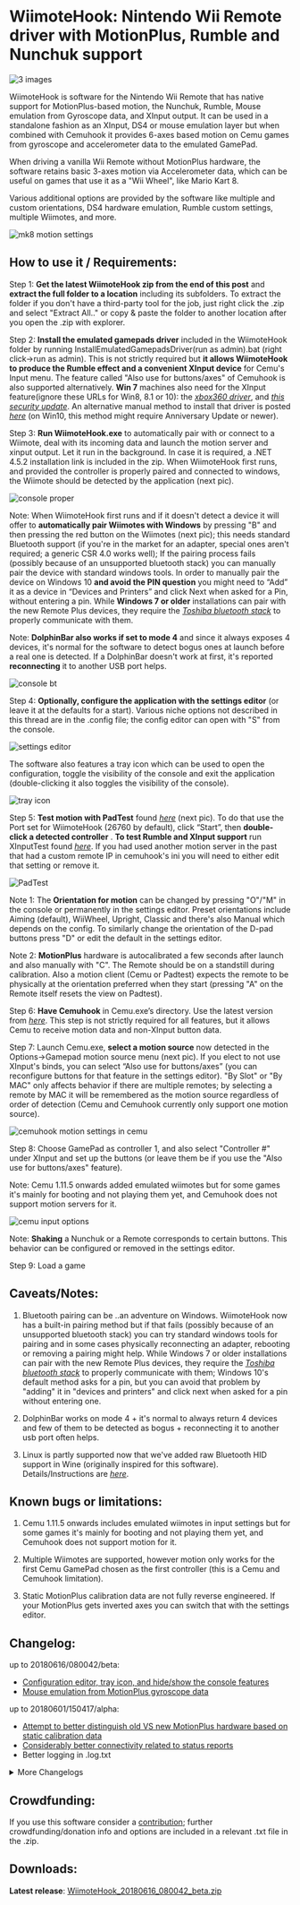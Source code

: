 # WiimoteHook: Nintendo Wii Remote driver with MotionPlus, Rumble and Nunchuk support

![3 images](https://i.imgur.com/ZyIqZMe.png)

WiimoteHook is software for the Nintendo Wii Remote that has native support for MotionPlus-based motion, the Nunchuk, Rumble, Mouse emulation from Gyroscope data, and XInput output. It can be used in a standalone fashion as an XInput, DS4 or mouse emulation layer but when combined with Cemuhook it provides 6-axes based motion on Cemu games from gyroscope and accelerometer data to the emulated GamePad.

When driving a vanilla Wii Remote without MotionPlus hardware, the software retains basic 3-axes motion via Accelerometer data, which can be useful on games that use it as a "Wii Wheel", like Mario Kart 8.

Various additional options are provided by the software like multiple and custom orientations, DS4 hardware emulation, Rumble custom settings, multiple Wiimotes, and more.

![mk8 motion settings](https://i.imgur.com/Bzid6IC.png)

## How to use it / Requirements:

Step 1: **Get the latest WiimoteHook zip from the end of this post** and **extract the full folder to a location** including its subfolders. To extract the folder if you don't have a third-party tool for the job, just right click the .zip and select "Extract All.." or copy & paste the folder to another location after you open the .zip with explorer.

Step 2: **Install the emulated gamepads driver** included in the WiimoteHook folder by running InstallEmulatedGamepadsDriver(run as admin).bat (right click->run as admin). This is not strictly required but **it allows WiimoteHook to produce the Rumble effect and a convenient XInput device** for Cemu's Input menu. The feature called "Also use for buttons/axes" of Cemuhook is also supported alternatively. **Win 7** machines also need for the XInput feature(ignore these URLs for Win8, 8.1 or 10): the _[xbox360 driver](https://www.microsoft.com/accessories/en-us/products/gaming/xbox-360-controller-for-windows/52a-00004#techspecs-connect)_, and [_this security update_](https://www.microsoft.com/en-us/download/details.aspx?id=46148). An alternative manual method to install that driver is posted _[here](https://github.com/nefarius/ViGEm/wiki/Driver-Installation)_ (on Win10, this method might require Anniversary Update or newer).

Step 3: **Run WiimoteHook.exe** to automatically pair with or connect to a Wiimote, deal with its incoming data and launch the motion server and xinput output. Let it run in the background. In case it is required, a .NET 4.5.2 installation link is included in the zip. When WiimoteHook first runs, and provided the controller is properly paired and connected to windows, the Wiimote should be detected by the application (next pic).

![console proper](https://i.imgur.com/mveWWxk.gif)

Note: When WiimoteHook first runs and if it doesn't detect a device it will offer to **automatically pair Wiimotes with Windows** by pressing "B" and then pressing the red button on the Wiimotes (next pic); this needs standard Bluetooth support (if you're in the market for an adapter, special ones aren't required; a generic CSR 4.0 works well); If the pairing process fails (possibly because of an unsupported bluetooth stack) you can manually pair the device with standard windows tools.  In order to manually pair the device on Windows 10 **and avoid the PIN question** you might need to “Add” it as a device in “Devices and Printers” and click Next when asked for a Pin, without entering a pin. While **Windows 7 or older** installations can pair with the new Remote Plus devices, they require the [_Toshiba bluetooth stack_](https://extranet.toshiba-tro.de/en-us/supportquality/bluetoothinfopage/news/downloadtoshiba.aspx) to properly communicate with them.

Note: **DolphinBar also works if set to mode 4** and since it always exposes 4 devices, it's normal for the software to detect bogus ones at launch before a real one is detected. If a DolphinBar doesn't work at first, it's reported **reconnecting** it to another USB port helps.  

![console bt](https://i.imgur.com/vnJVgcj.gif)

Step 4: **Optionally, configure the application with the settings editor** (or leave it at the defaults for a start). Various niche options not described in this thread are in the .config file; the config editor can open with "S" from the console.

![settings editor](https://i.imgur.com/Ldff3Mf.png)

The software also features a tray icon which can be used to open the configuration, toggle the visibility of the console and exit the application (double-clicking it also toggles the visibility of the console).

![tray icon](https://i.imgur.com/njjJj06.png)

Step 5: **Test motion with PadTest** found [_here_](https://files.sshnuke.net/PadTest_1011.zip) (next pic). To do that use the Port set for WiimoteHook (26760 by default), click “Start”, then **double-click a detected controller** . **To test Rumble and XInput support** run XInputTest found _[here](http://drive.google.com/uc?export=download&id=1Fwx29nOnQ1wSRR6zC6vTDAwmwlhZHw7r)_. If you had used another motion server in the past that had a custom remote IP in cemuhook's ini you will need to either edit that setting or remove it.

![PadTest](https://i.imgur.com/TM07H8X.gif)

Note 1: The **Orientation for motion** can be changed by pressing "O"/"M" in the console or permanently in the settings editor. Preset orientations include Aiming (default), WiiWheel, Upright, Classic and there's also Manual which depends on the config. To similarly change the orientation of the D-pad buttons press "D" or edit the default in the settings editor.

Note 2: **MotionPlus** hardware is autocalibrated a few seconds after launch and also manually with "C". The Remote should be on a standstill during calibration. Also a motion client (Cemu or Padtest) expects the remote to be physically at the orientation preferred when they start (pressing "A" on the Remote itself resets the view on Padtest).

Step 6: **Have Cemuhook** in Cemu.exe’s directory. Use the latest version from [_here_](https://sshnuke.net/cemuhook). This step is not strictly required for all features, but it allows Cemu to receive motion data and non-XInput button data.

Step 7: Launch Cemu.exe, **select a motion source** now detected in the Options->Gamepad motion source menu (next pic). If you elect to not use XInput's binds, you can select “Also use for buttons/axes” (you can reconfigure buttons for that feature in the settings editor). "By Slot" or "By MAC" only affects behavior if there are multiple remotes; by selecting a remote by MAC it will be remembered as the motion source regardless of order of detection (Cemu and Cemuhook currently only support one motion source).

![cemuhook motion settings in cemu](https://i.imgur.com/OmJ9hb4.png)

Step 8: Choose GamePad as controller 1, and also select "Controller #" under XInput and set up the buttons (or leave them be if you use the "Also use for buttons/axes" feature).

Note: Cemu 1.11.5 onwards added emulated wiimotes but for some games it's mainly for booting and not playing them yet, and Cemuhook does not support motion servers for it.

![cemu input options](https://i.imgur.com/NmMsEuF.png)

Note: **Shaking** a Nunchuk or a Remote corresponds to certain buttons. This behavior can be configured or removed in the settings editor.

Step 9: Load a game

## Caveats/Notes:

1. Bluetooth pairing can be ..an adventure on Windows. WiimoteHook now has a built-in pairing method but if that fails (possibly because of an unsupported bluetooth stack) you can try standard windows tools for pairing and in some cases physically reconnecting an adapter, rebooting or removing a pairing might help. While Windows 7 or older installations can pair with the new Remote Plus devices, they require the [_Toshiba bluetooth stack_](https://extranet.toshiba-tro.de/en-us/supportquality/bluetoothinfopage/news/downloadtoshiba.aspx) to properly communicate with them; Windows 10's default method asks for a pin, but you can avoid that problem by "adding" it in "devices and printers" and click next when asked for a pin without entering one.

2. DolphinBar works on mode 4 + it's normal to always return 4 devices and few of them to be detected as bogus + reconnecting it to another usb port often helps.

3. Linux is partly supported now that we've added raw Bluetooth HID support in Wine (originally inspired for this software). Details/Instructions are _[here](https://forum.cemu.info/showthread.php/140-WiimoteHook-Nintendo-Wii-Remote-with-MotionPlus-Rumble-and-Nunchuk-support?p=1857&viewfull=1#post1857)_.

## Known bugs or limitations:

1. Cemu 1.11.5 onwards includes emulated wiimotes in input settings but for some games it's mainly for booting and not playing them yet, and Cemuhook does not support motion for it.

2. Multiple Wiimotes are supported, however motion only works for the first Cemu GamePad chosen as the first controller (this is a Cemu and Cemuhook limitation).

3. Static MotionPlus calibration data are not fully reverse engineered. If your MotionPlus gets inverted axes you can switch that with the settings editor.

## Changelog:

up to 20180616/080042/beta:
- [Configuration editor, tray icon, and hide/show the console features](https://forum.cemu.info/showthread.php/140-WiimoteHook-Nintendo-Wii-Remote-with-MotionPlus-Rumble-and-Nunchuk-support?p=2679&viewfull=1#post2679)
- [Mouse emulation from MotionPlus gyroscope data
](https://forum.cemu.info/showthread.php/140-WiimoteHook-Nintendo-Wii-Remote-with-MotionPlus-Rumble-and-Nunchuk-support?p=2642&viewfull=1#post2642)

up to 20180601/150417/alpha:
- [Attempt to better distinguish old VS new MotionPlus hardware based on static calibration data](https://forum.cemu.info/showthread.php/140-WiimoteHook-Nintendo-Wii-Remote-with-MotionPlus-Rumble-and-Nunchuk-support?p=2572&viewfull=1#post2572)
- [Considerably better connectivity related to status reports](https://forum.cemu.info/showthread.php/140-WiimoteHook-Nintendo-Wii-Remote-with-MotionPlus-Rumble-and-Nunchuk-support?p=2554&viewfull=1#post2554)
- Better logging in .log.txt

<details>
  <summary>More Changelogs</summary>

up to 20180311/153427/alpha:
- [Attempt to a fix for base calibration data and a logging feature](https://forum.cemu.info/showthread.php/140-WiimoteHook-Nintendo-Wii-Remote-with-MotionPlus-Rumble-and-Nunchuk-support?p=1981&viewfull=1#post1981)
- [Wine-Linux support
](https://forum.cemu.info/showthread.php/140-WiimoteHook-Nintendo-Wii-Remote-with-MotionPlus-Rumble-and-Nunchuk-support?p=1857&viewfull=1#post1857)
- [Bug fix towards smoother connections, migration to x86 and a printing fix
](https://forum.cemu.info/showthread.php/140-WiimoteHook-Nintendo-Wii-Remote-with-MotionPlus-Rumble-and-Nunchuk-support?p=1851#post1851) 
- [Now any IP is possible for the motion server in the .config for easier access to it from remote computers or via a virtual machine on linux.](https://forum.cemu.info/showthread.php/140-WiimoteHook-Nintendo-Wii-Remote-with-MotionPlus-Rumble-and-Nunchuk-support?p=1812&viewfull=1#post1812)
- [Rumbling should work properly again for multiple wiimotes and the text of console should no longer be garbled for multiple wiimotes
](https://forum.cemu.info/showthread.php/140-WiimoteHook-Nintendo-Wii-Remote-with-MotionPlus-Rumble-and-Nunchuk-support?p=1682&viewfull=1#post1682)
- [XInput/DS4 output improvements](https://forum.cemu.info/showthread.php/140-WiimoteHook-Nintendo-Wii-Remote-with-Motion-Rumble-and-Nunchuk-support?p=1475&viewfull=1#post1475)
- [WiimoteHook now supports Shaking](https://forum.cemu.info/showthread.php/140-WiimoteHook-Nintendo-Wii-Remote-with-Motion-Rumble-and-Nunchuk-support?p=1430&viewfull=1#post1430)
- [The nunchuk should no longer be unable to provide an accelerometer-based motion source if set that way in the .config](https://forum.cemu.info/showthread.php/140-WiimoteHook-Nintendo-Wii-Remote-with-Motion-Rumble-and-Nunchuk-support?p=1414&viewfull=1#post1414)
- [DolphinBar should no longer crash with its invalid extra devices, multiple wiimotes should be supported by default, and handling of invalid devices should be better in general. As a bonus consequence, Pressing O or D in console should no longer crash the application when using a DolphinBar](https://forum.cemu.info/showthread.php/140-WiimoteHook-Nintendo-Wii-Remote-with-Motion-Rumble-and-Nunchuk-support?p=1396&viewfull=1#post1396)

up to 20180119/174337/alpha:
- [The discrete MotionPlus extension should now work properly at Nunchuk passthrough mode.](https://forum.cemu.info/showthread.php/140-WiimoteHook-Nintendo-Wii-Remote-with-Motion-Rumble-and-Nunchuk-support?p=1381&viewfull=1#post1381)
- [Attempt to support MotionPlus on 0x0306 ID devices better
](https://forum.cemu.info/showthread.php/140-WiimoteHook-Nintendo-Wii-Remote-with-Motion-Rumble-and-Nunchuk-support?p=1362&viewfull=1#post1362)
- [Solution related to MAC address being returned from the Wiimote but in an invalid format
](https://forum.cemu.info/showthread.php/140-WiimoteHook-Nintendo-Wii-Remote-with-Motion-Rumble-and-Nunchuk-support?p=1174&viewfull=1#post1174)
- [Emulated analog stick with MotionPlus data](https://forum.cemu.info/showthread.php/140-WiimoteHook-Nintendo-Wii-Remote-with-Motion-Rumble-and-Nunchuk-support?p=1003&viewfull=1#post1003) (disabled by default, optional setting in the .config)
- [The true cause of the recent crashes has been identified and fixed](https://forum.cemu.info/showthread.php/140?p=928#post928)

up to 20171201/114212/alpha:
- [MotionPlus Support. In addition, the new Remote Plus devices no longer require the Toshiba stack](https://forum.cemu.info/showthread.php/140-WiimoteHook-Nintendo-Wii-Remote-with-Motion-Rumble-and-Nunchuk-support?p=870&viewfull=1#post870)
- [The Analog Stick of some Nunchuks now works again
](https://forum.cemu.info/showthread.php/140-WiimoteHook-Nintendo-Wii-Remote-with-Motion-Rumble-and-Nunchuk-support?p=875&viewfull=1#post875)

up to 20171120/064127/alpha:
- Better DS4 emulation support (with it, rumble works on software/games that directly support a DS4, use the XInput device for rumble on Cemu. The DS4 device is disabled by default; it can be enabled in the .config)
- [The Analog Stick of the Nunchuk is now correctly calibrated](https://forum.cemu.info/showthread.php/140-WiimoteHook-Nintendo-Wii-Remote-with-Motion-Rumble-and-Nunchuk-support?p=747&viewfull=1#post747)
- [Automatic pairing of Wiimotes](https://forum.cemu.info/showthread.php/140-WiimoteHook-Nintendo-Wii-Remote-with-Motion-Rumble-and-Nunchuk-support?p=739&viewfull=1#post739)
- [Better multi-Wiimote support](https://forum.cemu.info/showthread.php/140-WiimoteHook-Nintendo-Wiimote-Cemu-support-Wii-Wheel-for-Mario-Kart-8-edition?p=726&viewfull=1#post726) (motion only works on the first Cemu GamePad (it's a Cemu and Cemuhook limitation)
- [Nunchuk support](https://forum.cemu.info/showthread.php/140-WiimoteHook-Nintendo-Wiimote-Cemu-support-Wii-Wheel-for-Mario-Kart-8-edition?p=680&viewfull=1#post680) (and Hot-plugging Extension support)
- [Rumble max time bug fixed](https://forum.cemu.info/showthread.php/140-WiimoteHook-Nintendo-Wiimote-Cemu-support-Wii-Wheel-for-Mario-Kart-8-edition?p=717&viewfull=1#post717) and its defaults changed

Native XInput support
- [Rumble code (PWM)](https://forum.cemu.info/showthread.php/140-WiimoteHook-Nintendo-Wiimote-Cemu-support-Wii-Wheel-for-Mario-Kart-8-edition?p=713&viewfull=1#post713)
- Wacky Analog Stick emulation with IR camera; it's disabled by default.

0.1alpha:
- Initial release - "Wii Wheel for Mario Kart 8 edition":
- Basic accelerometer and buttons support.
- Mainly useful for Mario Kart 8

</details>

## Crowdfunding:

If you use this software consider a [contribution](https://tinyurl.com/y8x23xao); further crowdfunding/donation info and options are included in a relevant .txt file in the .zip.

## Downloads:

**Latest release**:  [WiimoteHook_20180616_080042_beta.zip](http://drive.google.com/uc?export=download&id=123Lq-uX2lwL2Y42iiYi6fUJVwTawiHU9)
